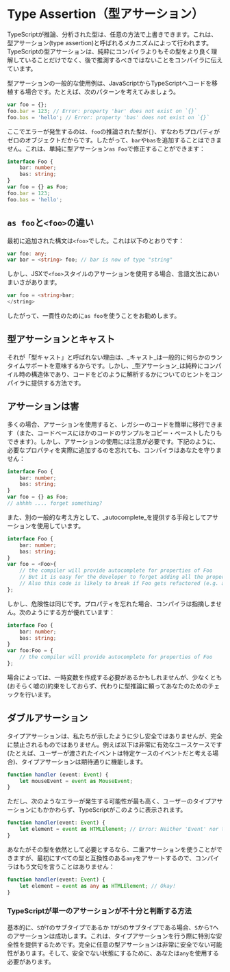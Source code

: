 # Type Assertion（型アサーション）

TypeScriptが推論、分析された型は、任意の方法で上書きできます。これは、型アサーション\(type assertion\)と呼ばれるメカニズムによって行われます。TypeScriptの型アサーションは、純粋にコンパイラよりもその型をより良く理解していることだけでなく、後で推測するべきではないことをコンパイラに伝えています。

型アサーションの一般的な使用例は、JavaScriptからTypeScriptへコードを移植する場合です。たとえば、次のパターンを考えてみましょう。

```typescript
var foo = {};
foo.bar = 123; // Error: property 'bar' does not exist on `{}`
foo.bas = 'hello'; // Error: property 'bas' does not exist on `{}`
```

ここでエラーが発生するのは、`foo`の推論された型が`{}`、すなわちプロパティがゼロのオブジェクトだからです。したがって、`bar`や`bas`を追加することはできません。これは、単純に型アサーション`as Foo`で修正することができます：

```typescript
interface Foo {
    bar: number;
    bas: string;
}
var foo = {} as Foo;
foo.bar = 123;
foo.bas = 'hello';
```

## `as foo`と`<foo>`の違い

最初に追加された構文は`<foo>`でした。これは以下のとおりです：

```typescript
var foo: any;
var bar = <string> foo; // bar is now of type "string"
```

しかし、JSXで`<foo>`スタイルのアサーションを使用する場合、言語文法にあいまいさがあります。

```typescript
var foo = <string>bar;
</string>
```

したがって、一貫性のために`as foo`を使うことをお勧めします。

## 型アサーションとキャスト

それが「型キャスト」と呼ばれない理由は、_キャスト_は一般的に何らかのランタイムサポートを意味するからです。しかし、_型アサーション_は純粋にコンパイル時の構造体であり、コードをどのように解析するかについてのヒントをコンパイラに提供する方法です。

## アサーションは害

多くの場合、アサーションを使用すると、レガシーのコードを簡単に移行できます（また、コードベースにほかのコードのサンプルをコピー・ペーストしたりもできます）。しかし、アサーションの使用には注意が必要です。下記のように、必要なプロパティを実際に追加するのを忘れても、コンパイラはあなたを守りません：

```typescript
interface Foo {
    bar: number;
    bas: string;
}
var foo = {} as Foo;
// ahhhh .... forget something?
```

また、別の一般的な考え方として、_autocomplete_を提供する手段としてアサーションを使用しています。

```typescript
interface Foo {
    bar: number;
    bas: string;
}
var foo = <Foo>{
    // the compiler will provide autocomplete for properties of Foo
    // But it is easy for the developer to forget adding all the properties
    // Also this code is likely to break if Foo gets refactored (e.g. a new property added)
};
```

しかし、危険性は同じです。プロパティを忘れた場合、コンパイラは指摘しません。次のようにする方が優れています：

```typescript
interface Foo {
    bar: number;
    bas: string;
}
var foo:Foo = {
    // the compiler will provide autocomplete for properties of Foo
};
```

場合によっては、一時変数を作成する必要があるかもしれませんが、少なくとも\(おそらく嘘の\)約束をしておらず、代わりに型推論に頼ってあなたのためのチェックを行います。

## ダブルアサーション

タイプアサーションは、私たちが示したように少し安全ではありませんが、完全に禁止されるものではありません。例えば以下は非常に有効なユースケースです\(たとえば、ユーザーが渡されたイベントは特定ケースのイベントだと考える場合\)、タイプアサーションは期待通りに機能します。

```typescript
function handler (event: Event) {
    let mouseEvent = event as MouseEvent;
}
```

ただし、次のようなエラーが発生する可能性が最も高く、ユーザーのタイプアサーションにもかかわらず、TypeScriptがこのように表示されます。

```typescript
function handler(event: Event) {
    let element = event as HTMLElement; // Error: Neither 'Event' nor type 'HTMLElement' is assignable to the other
}
```

あなたがその型を依然として必要とするなら、二重アサーションを使うことができますが、最初にすべての型と互換性のある`any`をアサートするので、コンパイラはもう文句を言うことはありません：

```typescript
function handler(event: Event) {
    let element = event as any as HTMLElement; // Okay!
}
```

### TypeScriptが単一のアサーションが不十分と判断する方法

基本的に、`S`が`T`のサブタイプであるか `T`が`S`のサブタイプである場合、`S`から`T`へのアサーションは成功します。これは、タイプアサーションを行う際に特別な安全性を提供するためです。完全に任意の型アサーションは非常に安全でない可能性があります。そして、安全でない状態にするために、あなたは`any`を使用する必要があります。

